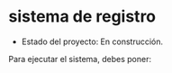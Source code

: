 <h1> sistema de registro </h1> 

- Estado del proyecto: En construcción.

Para ejecutar el sistema, debes poner: 

```npm install react ´´´
